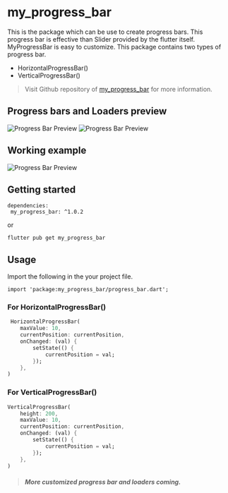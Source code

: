 # my_progress_bar

This is the package which can be use to create progress bars.
This progress bar is effective than Slider provided by the flutter itself.
MyProgressBar is easy to customize. This package contains two types of progress bar.
* HorizontalProgressBar()
* VerticalProgressBar() 

> Visit Github repository of [my_progress_bar](https://github.com/adnanflutterdev/my_progress_bar.git) for more information.


## Progress bars and Loaders preview



![Progress Bar Preview](https://github.com/adnanflutterdev/my_progress_bar/blob/main/assets/progress_bar.png?raw=true)
![Progress Bar Preview](https://github.com/adnanflutterdev/my_progress_bar/blob/main/assets/loader.png?raw=true)


## Working example
![Progress Bar Preview](https://github.com/adnanflutterdev/my_progress_bar/blob/main/assets/working_example.gif?raw=true)

## Getting started

```
dependencies:
 my_progress_bar: ^1.0.2
```
or
```
flutter pub get my_progress_bar
```
## Usage

Import the following in the your project file.

```
import 'package:my_progress_bar/progress_bar.dart';
```

### For HorizontalProgressBar()
```dart
 HorizontalProgressBar(
    maxValue: 10,
    currentPosition: currentPosition,
    onChanged: (val) {
        setState(() {
            currentPosition = val;
        });
    },
)
```

### For VerticalProgressBar()

```dart
VerticalProgressBar(
    height: 200,
    maxValue: 10,
    currentPosition: currentPosition,
    onChanged: (val) {
        setState(() {
            currentPosition = val;
        });
    },
)
```

> #### ***More customized progress bar and loaders coming.***